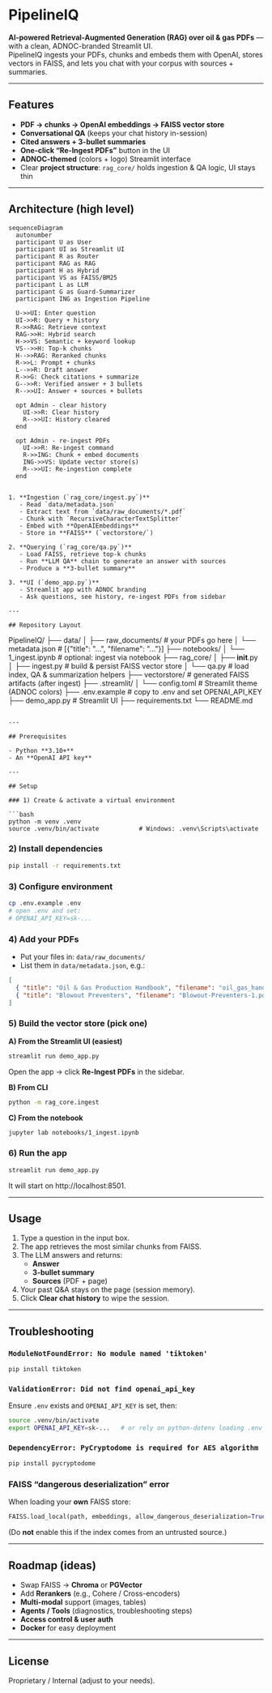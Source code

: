 # PipelineIQ

**AI-powered Retrieval-Augmented Generation (RAG) over oil & gas PDFs** — with a clean, ADNOC-branded Streamlit UI.  
PipelineIQ ingests your PDFs, chunks and embeds them with OpenAI, stores vectors in FAISS, and lets you chat with your corpus with sources + summaries.

---

## Features

- **PDF → chunks → OpenAI embeddings → FAISS vector store**
- **Conversational QA** (keeps your chat history in-session)
- **Cited answers + 3-bullet summaries**
- **One-click “Re-Ingest PDFs”** button in the UI
- **ADNOC-themed** (colors + logo) Streamlit interface
- Clear **project structure**: `rag_core/` holds ingestion & QA logic, UI stays thin

---

## Architecture (high level)



```mermaid
sequenceDiagram
  autonumber
  participant U as User
  participant UI as Streamlit UI
  participant R as Router
  participant RAG as RAG
  participant H as Hybrid
  participant VS as FAISS/BM25
  participant L as LLM
  participant G as Guard-Summarizer
  participant ING as Ingestion Pipeline

  U->>UI: Enter question
  UI->>R: Query + history
  R->>RAG: Retrieve context
  RAG->>H: Hybrid search
  H->>VS: Semantic + keyword lookup
  VS-->>H: Top-k chunks
  H-->>RAG: Reranked chunks
  R->>L: Prompt + chunks
  L-->>R: Draft answer
  R->>G: Check citations + summarize
  G-->>R: Verified answer + 3 bullets
  R-->>UI: Answer + sources + bullets

  opt Admin - clear history
    UI->>R: Clear history
    R-->>UI: History cleared
  end

  opt Admin - re-ingest PDFs
    UI->>R: Re-ingest command
    R->>ING: Chunk + embed documents
    ING->>VS: Update vector store(s)
    R-->>UI: Re-ingestion complete
  end


1. **Ingestion (`rag_core/ingest.py`)**
   - Read `data/metadata.json`
   - Extract text from `data/raw_documents/*.pdf`
   - Chunk with `RecursiveCharacterTextSplitter`
   - Embed with **OpenAIEmbeddings**
   - Store in **FAISS** (`vectorstore/`)

2. **Querying (`rag_core/qa.py`)**
   - Load FAISS, retrieve top-k chunks
   - Run **LLM QA** chain to generate an answer with sources
   - Produce a **3-bullet summary**

3. **UI (`demo_app.py`)**
   - Streamlit app with ADNOC branding
   - Ask questions, see history, re-ingest PDFs from sidebar

---

## Repository Layout

```
PipelineIQ/
├── data/
│   ├── raw_documents/           # your PDFs go here
│   └── metadata.json            # [{"title": "...", "filename": "..."}]
├── notebooks/
│   └── 1_ingest.ipynb           # optional: ingest via notebook
├── rag_core/
│   ├── __init__.py
│   ├── ingest.py                # build & persist FAISS vector store
│   └── qa.py                    # load index, QA & summarization helpers
├── vectorstore/                 # generated FAISS artifacts (after ingest)
├── .streamlit/
│   └── config.toml              # Streamlit theme (ADNOC colors)
├── .env.example                 # copy to .env and set OPENAI_API_KEY
├── demo_app.py                  # Streamlit UI
├── requirements.txt
└── README.md
```

---

## Prerequisites

- Python **3.10+**
- An **OpenAI API key**

---

## Setup

### 1) Create & activate a virtual environment

```bash
python -m venv .venv
source .venv/bin/activate           # Windows: .venv\Scripts\activate
```

### 2) Install dependencies

```bash
pip install -r requirements.txt
```

### 3) Configure environment

```bash
cp .env.example .env
# open .env and set:
# OPENAI_API_KEY=sk-...
```

### 4) Add your PDFs

- Put your files in: `data/raw_documents/`
- List them in `data/metadata.json`, e.g.:

```json
[
  { "title": "Oil & Gas Production Handbook", "filename": "oil_gas_handbook.pdf" },
  { "title": "Blowout Preventers", "filename": "Blowout-Preventers-1.pdf" }
]
```

### 5) Build the vector store (pick one)

**A) From the Streamlit UI (easiest)**

```bash
streamlit run demo_app.py
```

Open the app → click **Re-Ingest PDFs** in the sidebar.

**B) From CLI**

```bash
python -m rag_core.ingest
```

**C) From the notebook**

```bash
jupyter lab notebooks/1_ingest.ipynb
```

### 6) Run the app

```bash
streamlit run demo_app.py
```

It will start on http://localhost:8501.

---

## Usage

1. Type a question in the input box.
2. The app retrieves the most similar chunks from FAISS.
3. The LLM answers and returns:
   - **Answer**
   - **3-bullet summary**
   - **Sources** (PDF + page)
4. Your past Q&A stays on the page (session memory).
5. Click **Clear chat history** to wipe the session.

---

## Troubleshooting

### `ModuleNotFoundError: No module named 'tiktoken'`

```bash
pip install tiktoken
```

### `ValidationError: Did not find openai_api_key`

Ensure `.env` exists and `OPENAI_API_KEY` is set, then:

```bash
source .venv/bin/activate
export OPENAI_API_KEY=sk-...   # or rely on python-dotenv loading .env
```

### `DependencyError: PyCryptodome is required for AES algorithm`

```bash
pip install pycryptodome
```

### FAISS “dangerous deserialization” error

When loading your **own** FAISS store:

```python
FAISS.load_local(path, embeddings, allow_dangerous_deserialization=True)
```

(Do **not** enable this if the index comes from an untrusted source.)

---

## Roadmap (ideas)

- Swap FAISS → **Chroma** or **PGVector**
- Add **Rerankers** (e.g., Cohere / Cross-encoders)
- **Multi-modal** support (images, tables)
- **Agents / Tools** (diagnostics, troubleshooting steps)
- **Access control & user auth**
- **Docker** for easy deployment

---

## License

Proprietary / Internal (adjust to your needs).
